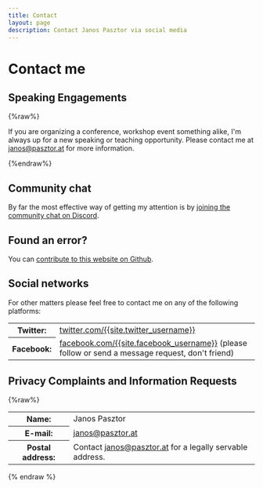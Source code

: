 ```yaml
---
title: Contact
layout: page
description: Contact Janos Pasztor via social media
---
```


# Contact me

## Speaking Engagements

{%raw%}
<p>If you are organizing a conference, workshop event something alike, I'm always up for a new speaking or teaching
opportunity. Please contact me at <a href="&#x6D;&#x61;&#x69;&#x6C;&#x74;&#x6F;&#x3A;&#x6A;&#x61;&#x6E;&#x6F;&#x73;&#x40;&#x70;&#x61;&#x73;&#x7A;&#x74;&#x6F;&#x72;&#x2E;&#x61;&#x74;">&#x6A;&#x61;&#x6E;&#x6F;&#x73;&#x40;&#x70;&#x61;&#x73;&#x7A;&#x74;&#x6F;&#x72;&#x2E;&#x61;&#x74;</a> for more information.</p>
{%endraw%}

## Community chat

By far the most effective way of getting my attention is by <a href="/discord" data-event-category="community" data-event="Discord">joining the community chat on Discord</a>.

## Found an error?

You can [contribute to this website on Github](https://github.com/janoszen/pasztor.at).

## Social networks

For other matters please feel free to contact me on any of the following platforms:

<div class="content__table">
<table class="table">
    <tr><th>Twitter:</th><td><a href="https://twitter.com/{{site.twitter_username}}" target="_blank" data-event-category="sign_up" data-event="Twitter" rel="noreferrer noopener">twitter.com/{{site.twitter_username}}</a></td></tr>
    <tr><th>Facebook:</th><td><a href="https://facebook.com/{{site.facebook_username}}" target="_blank" data-event-category="sign_up" data-event="Facebook" rel="noreferrer noopener">facebook.com/{{site.facebook_username}}</a> (please follow or send a message request, don't friend)</td></tr>
</table>
</div>

## Privacy Complaints and Information Requests

{%raw%}
<div class="table">
<table>
<tr><th>Name:</th><td>Janos Pasztor</td></tr>
<tr><th>E-mail:</th><td><a href="&#x6D;&#x61;&#x69;&#x6C;&#x74;&#x6F;&#x3A;&#x6A;&#x61;&#x6E;&#x6F;&#x73;&#x40;&#x70;&#x61;&#x73;&#x7A;&#x74;&#x6F;&#x72;&#x2E;&#x61;&#x74;">&#x6A;&#x61;&#x6E;&#x6F;&#x73;&#x40;&#x70;&#x61;&#x73;&#x7A;&#x74;&#x6F;&#x72;&#x2E;&#x61;&#x74;</a></td></tr>
<tr><th>Postal address:</th><td>Contact <a href="&#x6D;&#x61;&#x69;&#x6C;&#x74;&#x6F;&#x3A;&#x6A;&#x61;&#x6E;&#x6F;&#x73;&#x40;&#x70;&#x61;&#x73;&#x7A;&#x74;&#x6F;&#x72;&#x2E;&#x61;&#x74;">&#x6A;&#x61;&#x6E;&#x6F;&#x73;&#x40;&#x70;&#x61;&#x73;&#x7A;&#x74;&#x6F;&#x72;&#x2E;&#x61;&#x74;</a> for a legally servable address.</td></tr>
</table>
</div>
{% endraw %}


